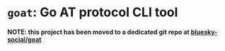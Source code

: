 `goat`: Go AT protocol CLI tool
===============================

**NOTE: this project has been moved to a dedicated git repo at [bluesky-social/goat](https://github.com/bluesky-social/goat)**
